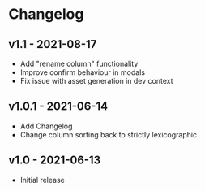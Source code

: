 # Changelog

## v1.1 - 2021-08-17
- Add "rename column" functionality
- Improve confirm behaviour in modals
- Fix issue with asset generation in dev context

## v1.0.1 - 2021-06-14
- Add Changelog
- Change column sorting back to strictly lexicographic

## v1.0 - 2021-06-13
- Initial release